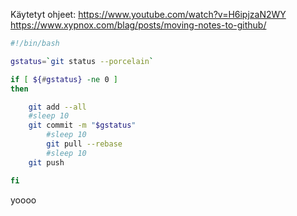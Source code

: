 Käytetyt ohjeet:
https://www.youtube.com/watch?v=H6ipjzaN2WY
https://www.xypnox.com/blag/posts/moving-notes-to-github/

```bash
#!/bin/bash

gstatus=`git status --porcelain`

if [ ${#gstatus} -ne 0 ]
then

    git add --all
    #sleep 10
    git commit -m "$gstatus"
		#sleep 10
		git pull --rebase
		#sleep 10
    git push

fi
```
yoooo